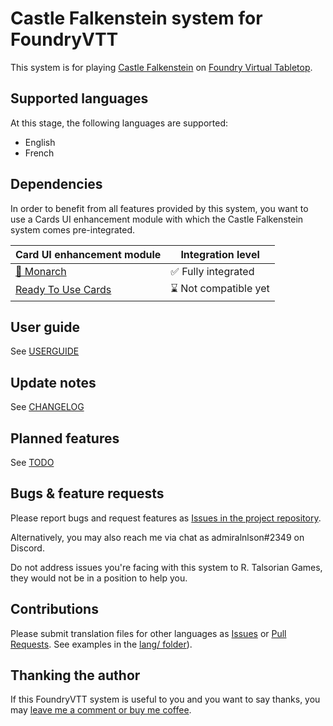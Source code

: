 # Castle Falkenstein system for FoundryVTT
This system is for playing [Castle Falkenstein](https://rtalsoriangames.com/castle-falkenstien/) on [Foundry Virtual Tabletop](https://foundryvtt.com/).

## Supported languages
At this stage, the following languages are supported:
+ English
+ French

## Dependencies
In order to benefit from all features provided by this system, you want to use a Cards UI enhancement module with which the Castle Falkenstein system comes pre-integrated.

| Card UI enhancement module                                               | Integration level       |
|--------------------------------------------------------------------------|-------------------------|
| [🦋 Monarch](https://foundryvtt.com/packages/monarch)                    | ✅ Fully integrated    |
| [Ready To Use Cards](https://foundryvtt.com/packages/ready-to-use-cards) | ⌛ Not compatible yet   |

## User guide
See [USERGUIDE](./doc/USERGUIDE.md)

## Update notes
See [CHANGELOG](./CHANGELOG.md)

## Planned features
See [TODO](./TODO.md)

## Bugs & feature requests
Please report bugs and request features as [Issues in the project repository](https://github.com/admiralnlson/castle-falkenstein-foundryvtt/issues).

Alternatively, you may also reach me via chat as admiralnlson#2349 on Discord.

Do not address issues you're facing with this system to R. Talsorian Games, they would not be in a position to help you.

## Contributions 
Please submit translation files for other languages as [Issues](https://github.com/admiralnlson/castle-falkenstein-foundryvtt/issues) or [Pull Requests](https://github.com/admiralnlson/castle-falkenstein-foundryvtt/pulls). See examples in the [lang/ folder](./lang/)).

## Thanking the author
If this FoundryVTT system is useful to you and you want to say thanks, you may [leave me a comment or buy me coffee](https://ko-fi.com/admiralnlson).
